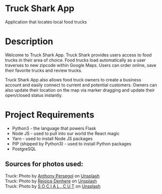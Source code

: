 # Truck Shark App

Application that locates local food trucks

# Description

Welcome to Truck Shark App. Truck Shark provides users access to food trucks in their area of choice. 
Food trucks load automatically as a user traverses to new zipcode within Google Maps. Users can order online, save their favorite trucks and review trucks.

Truck Shark App also allows food truck owners to create a business account and easily connect to current and potential customers. Owners can also update their location on the map via marker dragging and update their open/closed status instantly.

# Project Requirements

* Python3 - the language that powers Flask
* Node JS - used to pull into our world the React magic
* Yarn - used to install Node JS packages
* PIP (shipped by Python3) - used to install Python packages
* PostgreSQL


## Sources for photos used:

Truck: Photo by <a href="https://unsplash.com/@moanarchives?utm_source=unsplash&utm_medium=referral&utm_content=creditCopyText">Anthony Persegol</a> on <a href="https://unsplash.com/photos/gBJN5pgr6AQ?utm_source=unsplash&utm_medium=referral&utm_content=creditCopyText">Unsplash</a><br>
Truck: Photo by <a href="https://unsplash.com/@triolette?utm_source=unsplash&utm_medium=referral&utm_content=creditCopyText">Rejoice Denhere</a> on <a href="https://unsplash.com/photos/5HFUWHd5cTQ?utm_source=unsplash&utm_medium=referral&utm_content=creditCopyText">Unsplash</a><br>
Truck: Photo by <a href="https://unsplash.com/es/@socialcut?utm_source=unsplash&utm_medium=referral&utm_content=creditCopyText">S O C I A L . C U T</a> on <a href="https://unsplash.com/photos/-eeAvufLf9A?utm_source=unsplash&utm_medium=referral&utm_content=creditCopyText">Unsplash</a>
  
  
